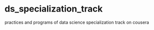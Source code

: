 ds_specialization_track
=======================

practices and programs of data science specialization track on cousera
